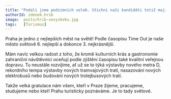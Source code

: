 ```yaml
---
title: "Podali jsme podzimních voleb. Všichni naši kandidáti totiž mají odvahu řídit Prahu správně"
authorId: zdenek.hrib
image: 	posts/hrib-vevyskoku.jpg
tags:   [Turismus]
---
```


Praha je jedno z nejlepších měst na světě! Podle časopisu Time Out je naše město světově 6. nejlepší a dokonce 3. nejkrásnější.

Mám navíc velkou radost z toho, že kromě kulturních krás a gastronomie zahraniční návštěvníci oceňují podle zjištění časopisu také kvalitní veřejnou dopravu. Tu neustále rozvíjíme, ať už se to týká výstavby nového metra D, rekordního tempa výstavby nových tramvajových tratí, nasazování nových elektrobusů nebo budování nových trolejbusových tratí.

Takže velká gratulace nám všem, kteří v Praze žijeme, pracujeme, studujeme nebo kteří Prahu turisticky poznáváme. Je to tady světové.